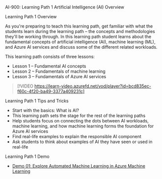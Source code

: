 

AI-900: Learning Path 1 Artificial Intelligence (AI) Overview

Learning Path 1 Overview

As you're preparing to teach this learning path, get familiar with what the students learn during the learning path – the concepts and methodologies they'll be working through. In this learning path student learns about the fundamental concepts of artificial intelligence (AI), machine learning (ML), and Azure AI services and discuss some of the different related workloads. 

This learning path consists of three lessons:

- Lesson 1 – Fundamental AI concepts
- Lesson 2 – Fundamentals of machine learning
- Lesson 3 – Fundamentals of Azure AI services
 

> [!VIDEO https://learn-video.azurefd.net/vod/player?id=bcd835ec-f60c-4f20-ba49-3377a409231c] 

Learning Path 1 Tips and Tricks

- Start with the basics: What is AI?
- This learning path sets the stage for the rest of the learning paths
- Help students focus on connecting the dots between AI workloads, machine learning, and how machine learning forms the foundation for Azure AI services
- Find real-life examples to explain the responsible AI component
- Ask students to think about examples of AI they have seen or used in real-life

Learning Path 1 Demo
- [Demo 01: Explore Automated Machine Learning in Azure Machine Learning](https://microsoftlearning.github.io/mslearn-ai-fundamentals/)
